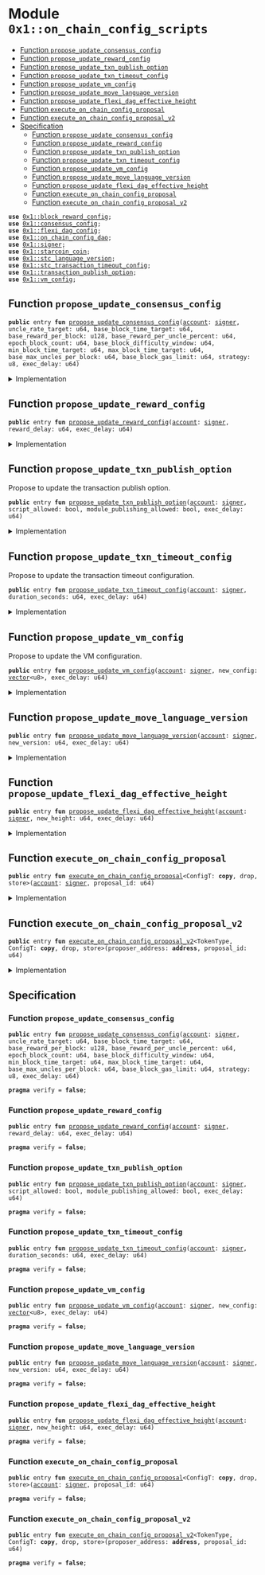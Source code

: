 
<a id="0x1_on_chain_config_scripts"></a>

# Module `0x1::on_chain_config_scripts`



-  [Function `propose_update_consensus_config`](#0x1_on_chain_config_scripts_propose_update_consensus_config)
-  [Function `propose_update_reward_config`](#0x1_on_chain_config_scripts_propose_update_reward_config)
-  [Function `propose_update_txn_publish_option`](#0x1_on_chain_config_scripts_propose_update_txn_publish_option)
-  [Function `propose_update_txn_timeout_config`](#0x1_on_chain_config_scripts_propose_update_txn_timeout_config)
-  [Function `propose_update_vm_config`](#0x1_on_chain_config_scripts_propose_update_vm_config)
-  [Function `propose_update_move_language_version`](#0x1_on_chain_config_scripts_propose_update_move_language_version)
-  [Function `propose_update_flexi_dag_effective_height`](#0x1_on_chain_config_scripts_propose_update_flexi_dag_effective_height)
-  [Function `execute_on_chain_config_proposal`](#0x1_on_chain_config_scripts_execute_on_chain_config_proposal)
-  [Function `execute_on_chain_config_proposal_v2`](#0x1_on_chain_config_scripts_execute_on_chain_config_proposal_v2)
-  [Specification](#@Specification_0)
    -  [Function `propose_update_consensus_config`](#@Specification_0_propose_update_consensus_config)
    -  [Function `propose_update_reward_config`](#@Specification_0_propose_update_reward_config)
    -  [Function `propose_update_txn_publish_option`](#@Specification_0_propose_update_txn_publish_option)
    -  [Function `propose_update_txn_timeout_config`](#@Specification_0_propose_update_txn_timeout_config)
    -  [Function `propose_update_vm_config`](#@Specification_0_propose_update_vm_config)
    -  [Function `propose_update_move_language_version`](#@Specification_0_propose_update_move_language_version)
    -  [Function `propose_update_flexi_dag_effective_height`](#@Specification_0_propose_update_flexi_dag_effective_height)
    -  [Function `execute_on_chain_config_proposal`](#@Specification_0_execute_on_chain_config_proposal)
    -  [Function `execute_on_chain_config_proposal_v2`](#@Specification_0_execute_on_chain_config_proposal_v2)


<pre><code><b>use</b> <a href="block_reward_config.md#0x1_block_reward_config">0x1::block_reward_config</a>;
<b>use</b> <a href="consensus_config.md#0x1_consensus_config">0x1::consensus_config</a>;
<b>use</b> <a href="flexi_dag_config.md#0x1_flexi_dag_config">0x1::flexi_dag_config</a>;
<b>use</b> <a href="on_chain_config_dao.md#0x1_on_chain_config_dao">0x1::on_chain_config_dao</a>;
<b>use</b> <a href="../../move-stdlib/doc/signer.md#0x1_signer">0x1::signer</a>;
<b>use</b> <a href="starcoin_coin.md#0x1_starcoin_coin">0x1::starcoin_coin</a>;
<b>use</b> <a href="stc_language_version.md#0x1_stc_language_version">0x1::stc_language_version</a>;
<b>use</b> <a href="stc_transaction_timeout_config.md#0x1_stc_transaction_timeout_config">0x1::stc_transaction_timeout_config</a>;
<b>use</b> <a href="stc_transaction_publish_option.md#0x1_transaction_publish_option">0x1::transaction_publish_option</a>;
<b>use</b> <a href="vm_config.md#0x1_vm_config">0x1::vm_config</a>;
</code></pre>



<a id="0x1_on_chain_config_scripts_propose_update_consensus_config"></a>

## Function `propose_update_consensus_config`



<pre><code><b>public</b> entry <b>fun</b> <a href="on_chain_config_scripts.md#0x1_on_chain_config_scripts_propose_update_consensus_config">propose_update_consensus_config</a>(<a href="account.md#0x1_account">account</a>: <a href="../../move-stdlib/doc/signer.md#0x1_signer">signer</a>, uncle_rate_target: u64, base_block_time_target: u64, base_reward_per_block: u128, base_reward_per_uncle_percent: u64, epoch_block_count: u64, base_block_difficulty_window: u64, min_block_time_target: u64, max_block_time_target: u64, base_max_uncles_per_block: u64, base_block_gas_limit: u64, strategy: u8, exec_delay: u64)
</code></pre>



<details>
<summary>Implementation</summary>


<pre><code><b>public</b> entry <b>fun</b> <a href="on_chain_config_scripts.md#0x1_on_chain_config_scripts_propose_update_consensus_config">propose_update_consensus_config</a>(
    <a href="account.md#0x1_account">account</a>: <a href="../../move-stdlib/doc/signer.md#0x1_signer">signer</a>,
    uncle_rate_target: u64,
    base_block_time_target: u64,
    base_reward_per_block: u128,
    base_reward_per_uncle_percent: u64,
    epoch_block_count: u64,
    base_block_difficulty_window: u64,
    min_block_time_target: u64,
    max_block_time_target: u64,
    base_max_uncles_per_block: u64,
    base_block_gas_limit: u64,
    strategy: u8,
    exec_delay: u64
) {
    <b>let</b> <a href="consensus_config.md#0x1_consensus_config">consensus_config</a> = <a href="consensus_config.md#0x1_consensus_config_new_consensus_config">consensus_config::new_consensus_config</a>(
        uncle_rate_target,
        base_block_time_target,
        base_reward_per_block,
        base_reward_per_uncle_percent,
        epoch_block_count,
        base_block_difficulty_window,
        min_block_time_target,
        max_block_time_target,
        base_max_uncles_per_block,
        base_block_gas_limit,
        strategy
    );

    <a href="on_chain_config_dao.md#0x1_on_chain_config_dao_propose_update">on_chain_config_dao::propose_update</a>&lt;STC, <a href="consensus_config.md#0x1_consensus_config_ConsensusConfig">consensus_config::ConsensusConfig</a>&gt;(
        &<a href="account.md#0x1_account">account</a>,
        <a href="consensus_config.md#0x1_consensus_config">consensus_config</a>,
        exec_delay
    );
}
</code></pre>



</details>

<a id="0x1_on_chain_config_scripts_propose_update_reward_config"></a>

## Function `propose_update_reward_config`



<pre><code><b>public</b> entry <b>fun</b> <a href="on_chain_config_scripts.md#0x1_on_chain_config_scripts_propose_update_reward_config">propose_update_reward_config</a>(<a href="account.md#0x1_account">account</a>: <a href="../../move-stdlib/doc/signer.md#0x1_signer">signer</a>, reward_delay: u64, exec_delay: u64)
</code></pre>



<details>
<summary>Implementation</summary>


<pre><code><b>public</b> entry <b>fun</b> <a href="on_chain_config_scripts.md#0x1_on_chain_config_scripts_propose_update_reward_config">propose_update_reward_config</a>(
    <a href="account.md#0x1_account">account</a>: <a href="../../move-stdlib/doc/signer.md#0x1_signer">signer</a>,
    reward_delay: u64,
    exec_delay: u64
) {
    <b>let</b> reward_config = <a href="block_reward_config.md#0x1_block_reward_config_new_reward_config">block_reward_config::new_reward_config</a>(reward_delay);
    <a href="on_chain_config_dao.md#0x1_on_chain_config_dao_propose_update">on_chain_config_dao::propose_update</a>&lt;STC, <a href="block_reward_config.md#0x1_block_reward_config_RewardConfig">block_reward_config::RewardConfig</a>&gt;(
        &<a href="account.md#0x1_account">account</a>,
        reward_config,
        exec_delay
    );
}
</code></pre>



</details>

<a id="0x1_on_chain_config_scripts_propose_update_txn_publish_option"></a>

## Function `propose_update_txn_publish_option`

Propose to update the transaction publish option.


<pre><code><b>public</b> entry <b>fun</b> <a href="on_chain_config_scripts.md#0x1_on_chain_config_scripts_propose_update_txn_publish_option">propose_update_txn_publish_option</a>(<a href="account.md#0x1_account">account</a>: <a href="../../move-stdlib/doc/signer.md#0x1_signer">signer</a>, script_allowed: bool, module_publishing_allowed: bool, exec_delay: u64)
</code></pre>



<details>
<summary>Implementation</summary>


<pre><code><b>public</b> entry <b>fun</b> <a href="on_chain_config_scripts.md#0x1_on_chain_config_scripts_propose_update_txn_publish_option">propose_update_txn_publish_option</a>(
    <a href="account.md#0x1_account">account</a>: <a href="../../move-stdlib/doc/signer.md#0x1_signer">signer</a>,
    script_allowed: bool,
    module_publishing_allowed: bool,
    exec_delay: u64
) {
    <b>let</b> txn_publish_option = <a href="stc_transaction_publish_option.md#0x1_transaction_publish_option_new_transaction_publish_option">transaction_publish_option::new_transaction_publish_option</a>(
        script_allowed,
        module_publishing_allowed
    );
    <a href="on_chain_config_dao.md#0x1_on_chain_config_dao_propose_update">on_chain_config_dao::propose_update</a>&lt;STC, <a href="stc_transaction_publish_option.md#0x1_transaction_publish_option_TransactionPublishOption">transaction_publish_option::TransactionPublishOption</a>&gt;(
        &<a href="account.md#0x1_account">account</a>,
        txn_publish_option,
        exec_delay
    );
}
</code></pre>



</details>

<a id="0x1_on_chain_config_scripts_propose_update_txn_timeout_config"></a>

## Function `propose_update_txn_timeout_config`

Propose to update the transaction timeout configuration.


<pre><code><b>public</b> entry <b>fun</b> <a href="on_chain_config_scripts.md#0x1_on_chain_config_scripts_propose_update_txn_timeout_config">propose_update_txn_timeout_config</a>(<a href="account.md#0x1_account">account</a>: <a href="../../move-stdlib/doc/signer.md#0x1_signer">signer</a>, duration_seconds: u64, exec_delay: u64)
</code></pre>



<details>
<summary>Implementation</summary>


<pre><code><b>public</b> entry <b>fun</b> <a href="on_chain_config_scripts.md#0x1_on_chain_config_scripts_propose_update_txn_timeout_config">propose_update_txn_timeout_config</a>(
    <a href="account.md#0x1_account">account</a>: <a href="../../move-stdlib/doc/signer.md#0x1_signer">signer</a>,
    duration_seconds: u64,
    exec_delay: u64
) {
    <b>let</b> txn_timeout_config = <a href="stc_transaction_timeout_config.md#0x1_stc_transaction_timeout_config_new_transaction_timeout_config">stc_transaction_timeout_config::new_transaction_timeout_config</a>(duration_seconds);
    <a href="on_chain_config_dao.md#0x1_on_chain_config_dao_propose_update">on_chain_config_dao::propose_update</a>&lt;STC, <a href="stc_transaction_timeout_config.md#0x1_stc_transaction_timeout_config_TransactionTimeoutConfig">stc_transaction_timeout_config::TransactionTimeoutConfig</a>&gt;(
        &<a href="account.md#0x1_account">account</a>,
        txn_timeout_config,
        exec_delay
    );
}
</code></pre>



</details>

<a id="0x1_on_chain_config_scripts_propose_update_vm_config"></a>

## Function `propose_update_vm_config`

Propose to update the VM configuration.


<pre><code><b>public</b> entry <b>fun</b> <a href="on_chain_config_scripts.md#0x1_on_chain_config_scripts_propose_update_vm_config">propose_update_vm_config</a>(<a href="account.md#0x1_account">account</a>: <a href="../../move-stdlib/doc/signer.md#0x1_signer">signer</a>, new_config: <a href="../../move-stdlib/doc/vector.md#0x1_vector">vector</a>&lt;u8&gt;, exec_delay: u64)
</code></pre>



<details>
<summary>Implementation</summary>


<pre><code><b>public</b> entry <b>fun</b> <a href="on_chain_config_scripts.md#0x1_on_chain_config_scripts_propose_update_vm_config">propose_update_vm_config</a>(<a href="account.md#0x1_account">account</a>: <a href="../../move-stdlib/doc/signer.md#0x1_signer">signer</a>, new_config: <a href="../../move-stdlib/doc/vector.md#0x1_vector">vector</a>&lt;u8&gt;, exec_delay: u64) {
    <b>let</b> new_config = <a href="vm_config.md#0x1_vm_config_new_from_blob">vm_config::new_from_blob</a>(new_config);
    <a href="on_chain_config_dao.md#0x1_on_chain_config_dao_propose_update">on_chain_config_dao::propose_update</a>&lt;STC, <a href="vm_config.md#0x1_vm_config_VMConfig">vm_config::VMConfig</a>&gt;(&<a href="account.md#0x1_account">account</a>, new_config, exec_delay);
}
</code></pre>



</details>

<a id="0x1_on_chain_config_scripts_propose_update_move_language_version"></a>

## Function `propose_update_move_language_version`



<pre><code><b>public</b> entry <b>fun</b> <a href="on_chain_config_scripts.md#0x1_on_chain_config_scripts_propose_update_move_language_version">propose_update_move_language_version</a>(<a href="account.md#0x1_account">account</a>: <a href="../../move-stdlib/doc/signer.md#0x1_signer">signer</a>, new_version: u64, exec_delay: u64)
</code></pre>



<details>
<summary>Implementation</summary>


<pre><code><b>public</b> entry <b>fun</b> <a href="on_chain_config_scripts.md#0x1_on_chain_config_scripts_propose_update_move_language_version">propose_update_move_language_version</a>(<a href="account.md#0x1_account">account</a>: <a href="../../move-stdlib/doc/signer.md#0x1_signer">signer</a>, new_version: u64, exec_delay: u64) {
    <b>let</b> lang_version = <a href="stc_language_version.md#0x1_stc_language_version_new">stc_language_version::new</a>(new_version);
    <a href="on_chain_config_dao.md#0x1_on_chain_config_dao_propose_update">on_chain_config_dao::propose_update</a>&lt;STC, <a href="stc_language_version.md#0x1_stc_language_version_LanguageVersion">stc_language_version::LanguageVersion</a>&gt;(
        &<a href="account.md#0x1_account">account</a>,
        lang_version,
        exec_delay
    );
}
</code></pre>



</details>

<a id="0x1_on_chain_config_scripts_propose_update_flexi_dag_effective_height"></a>

## Function `propose_update_flexi_dag_effective_height`



<pre><code><b>public</b> entry <b>fun</b> <a href="on_chain_config_scripts.md#0x1_on_chain_config_scripts_propose_update_flexi_dag_effective_height">propose_update_flexi_dag_effective_height</a>(<a href="account.md#0x1_account">account</a>: <a href="../../move-stdlib/doc/signer.md#0x1_signer">signer</a>, new_height: u64, exec_delay: u64)
</code></pre>



<details>
<summary>Implementation</summary>


<pre><code><b>public</b> entry <b>fun</b> <a href="on_chain_config_scripts.md#0x1_on_chain_config_scripts_propose_update_flexi_dag_effective_height">propose_update_flexi_dag_effective_height</a>(<a href="account.md#0x1_account">account</a>: <a href="../../move-stdlib/doc/signer.md#0x1_signer">signer</a>, new_height: u64, exec_delay: u64) {
    <b>let</b> config = <a href="flexi_dag_config.md#0x1_flexi_dag_config_new_flexidag_config">flexi_dag_config::new_flexidag_config</a>(new_height);
    <a href="on_chain_config_dao.md#0x1_on_chain_config_dao_propose_update">on_chain_config_dao::propose_update</a>&lt;<a href="starcoin_coin.md#0x1_starcoin_coin_STC">starcoin_coin::STC</a>, <a href="flexi_dag_config.md#0x1_flexi_dag_config_FlexiDagConfig">flexi_dag_config::FlexiDagConfig</a>&gt;(
        &<a href="account.md#0x1_account">account</a>,
        config,
        exec_delay
    );
}
</code></pre>



</details>

<a id="0x1_on_chain_config_scripts_execute_on_chain_config_proposal"></a>

## Function `execute_on_chain_config_proposal`



<pre><code><b>public</b> entry <b>fun</b> <a href="on_chain_config_scripts.md#0x1_on_chain_config_scripts_execute_on_chain_config_proposal">execute_on_chain_config_proposal</a>&lt;ConfigT: <b>copy</b>, drop, store&gt;(<a href="account.md#0x1_account">account</a>: <a href="../../move-stdlib/doc/signer.md#0x1_signer">signer</a>, proposal_id: u64)
</code></pre>



<details>
<summary>Implementation</summary>


<pre><code><b>public</b> entry <b>fun</b> <a href="on_chain_config_scripts.md#0x1_on_chain_config_scripts_execute_on_chain_config_proposal">execute_on_chain_config_proposal</a>&lt;ConfigT: <b>copy</b> + drop + store&gt;(<a href="account.md#0x1_account">account</a>: <a href="../../move-stdlib/doc/signer.md#0x1_signer">signer</a>, proposal_id: u64) {
    <a href="on_chain_config_dao.md#0x1_on_chain_config_dao_execute">on_chain_config_dao::execute</a>&lt;STC, ConfigT&gt;(<a href="../../move-stdlib/doc/signer.md#0x1_signer_address_of">signer::address_of</a>(&<a href="account.md#0x1_account">account</a>), proposal_id);
}
</code></pre>



</details>

<a id="0x1_on_chain_config_scripts_execute_on_chain_config_proposal_v2"></a>

## Function `execute_on_chain_config_proposal_v2`



<pre><code><b>public</b> entry <b>fun</b> <a href="on_chain_config_scripts.md#0x1_on_chain_config_scripts_execute_on_chain_config_proposal_v2">execute_on_chain_config_proposal_v2</a>&lt;TokenType, ConfigT: <b>copy</b>, drop, store&gt;(proposer_address: <b>address</b>, proposal_id: u64)
</code></pre>



<details>
<summary>Implementation</summary>


<pre><code><b>public</b> entry <b>fun</b> <a href="on_chain_config_scripts.md#0x1_on_chain_config_scripts_execute_on_chain_config_proposal_v2">execute_on_chain_config_proposal_v2</a>&lt;TokenType, ConfigT: <b>copy</b> + drop + store&gt;(
    proposer_address: <b>address</b>,
    proposal_id: u64
) {
    <a href="on_chain_config_dao.md#0x1_on_chain_config_dao_execute">on_chain_config_dao::execute</a>&lt;TokenType, ConfigT&gt;(proposer_address, proposal_id);
}
</code></pre>



</details>

<a id="@Specification_0"></a>

## Specification


<a id="@Specification_0_propose_update_consensus_config"></a>

### Function `propose_update_consensus_config`


<pre><code><b>public</b> entry <b>fun</b> <a href="on_chain_config_scripts.md#0x1_on_chain_config_scripts_propose_update_consensus_config">propose_update_consensus_config</a>(<a href="account.md#0x1_account">account</a>: <a href="../../move-stdlib/doc/signer.md#0x1_signer">signer</a>, uncle_rate_target: u64, base_block_time_target: u64, base_reward_per_block: u128, base_reward_per_uncle_percent: u64, epoch_block_count: u64, base_block_difficulty_window: u64, min_block_time_target: u64, max_block_time_target: u64, base_max_uncles_per_block: u64, base_block_gas_limit: u64, strategy: u8, exec_delay: u64)
</code></pre>




<pre><code><b>pragma</b> verify = <b>false</b>;
</code></pre>



<a id="@Specification_0_propose_update_reward_config"></a>

### Function `propose_update_reward_config`


<pre><code><b>public</b> entry <b>fun</b> <a href="on_chain_config_scripts.md#0x1_on_chain_config_scripts_propose_update_reward_config">propose_update_reward_config</a>(<a href="account.md#0x1_account">account</a>: <a href="../../move-stdlib/doc/signer.md#0x1_signer">signer</a>, reward_delay: u64, exec_delay: u64)
</code></pre>




<pre><code><b>pragma</b> verify = <b>false</b>;
</code></pre>



<a id="@Specification_0_propose_update_txn_publish_option"></a>

### Function `propose_update_txn_publish_option`


<pre><code><b>public</b> entry <b>fun</b> <a href="on_chain_config_scripts.md#0x1_on_chain_config_scripts_propose_update_txn_publish_option">propose_update_txn_publish_option</a>(<a href="account.md#0x1_account">account</a>: <a href="../../move-stdlib/doc/signer.md#0x1_signer">signer</a>, script_allowed: bool, module_publishing_allowed: bool, exec_delay: u64)
</code></pre>




<pre><code><b>pragma</b> verify = <b>false</b>;
</code></pre>



<a id="@Specification_0_propose_update_txn_timeout_config"></a>

### Function `propose_update_txn_timeout_config`


<pre><code><b>public</b> entry <b>fun</b> <a href="on_chain_config_scripts.md#0x1_on_chain_config_scripts_propose_update_txn_timeout_config">propose_update_txn_timeout_config</a>(<a href="account.md#0x1_account">account</a>: <a href="../../move-stdlib/doc/signer.md#0x1_signer">signer</a>, duration_seconds: u64, exec_delay: u64)
</code></pre>




<pre><code><b>pragma</b> verify = <b>false</b>;
</code></pre>



<a id="@Specification_0_propose_update_vm_config"></a>

### Function `propose_update_vm_config`


<pre><code><b>public</b> entry <b>fun</b> <a href="on_chain_config_scripts.md#0x1_on_chain_config_scripts_propose_update_vm_config">propose_update_vm_config</a>(<a href="account.md#0x1_account">account</a>: <a href="../../move-stdlib/doc/signer.md#0x1_signer">signer</a>, new_config: <a href="../../move-stdlib/doc/vector.md#0x1_vector">vector</a>&lt;u8&gt;, exec_delay: u64)
</code></pre>




<pre><code><b>pragma</b> verify = <b>false</b>;
</code></pre>



<a id="@Specification_0_propose_update_move_language_version"></a>

### Function `propose_update_move_language_version`


<pre><code><b>public</b> entry <b>fun</b> <a href="on_chain_config_scripts.md#0x1_on_chain_config_scripts_propose_update_move_language_version">propose_update_move_language_version</a>(<a href="account.md#0x1_account">account</a>: <a href="../../move-stdlib/doc/signer.md#0x1_signer">signer</a>, new_version: u64, exec_delay: u64)
</code></pre>




<pre><code><b>pragma</b> verify = <b>false</b>;
</code></pre>



<a id="@Specification_0_propose_update_flexi_dag_effective_height"></a>

### Function `propose_update_flexi_dag_effective_height`


<pre><code><b>public</b> entry <b>fun</b> <a href="on_chain_config_scripts.md#0x1_on_chain_config_scripts_propose_update_flexi_dag_effective_height">propose_update_flexi_dag_effective_height</a>(<a href="account.md#0x1_account">account</a>: <a href="../../move-stdlib/doc/signer.md#0x1_signer">signer</a>, new_height: u64, exec_delay: u64)
</code></pre>




<pre><code><b>pragma</b> verify = <b>false</b>;
</code></pre>



<a id="@Specification_0_execute_on_chain_config_proposal"></a>

### Function `execute_on_chain_config_proposal`


<pre><code><b>public</b> entry <b>fun</b> <a href="on_chain_config_scripts.md#0x1_on_chain_config_scripts_execute_on_chain_config_proposal">execute_on_chain_config_proposal</a>&lt;ConfigT: <b>copy</b>, drop, store&gt;(<a href="account.md#0x1_account">account</a>: <a href="../../move-stdlib/doc/signer.md#0x1_signer">signer</a>, proposal_id: u64)
</code></pre>




<pre><code><b>pragma</b> verify = <b>false</b>;
</code></pre>



<a id="@Specification_0_execute_on_chain_config_proposal_v2"></a>

### Function `execute_on_chain_config_proposal_v2`


<pre><code><b>public</b> entry <b>fun</b> <a href="on_chain_config_scripts.md#0x1_on_chain_config_scripts_execute_on_chain_config_proposal_v2">execute_on_chain_config_proposal_v2</a>&lt;TokenType, ConfigT: <b>copy</b>, drop, store&gt;(proposer_address: <b>address</b>, proposal_id: u64)
</code></pre>




<pre><code><b>pragma</b> verify = <b>false</b>;
</code></pre>


[move-book]: https://starcoin.dev/move/book/SUMMARY

